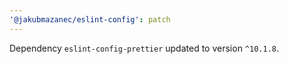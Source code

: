 ```yaml
---
'@jakubmazanec/eslint-config': patch
---
```

Dependency `eslint-config-prettier` updated to version `^10.1.8`.
